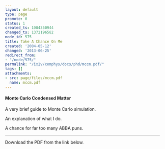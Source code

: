 ```yaml
---
layout: default
type: page
promote: 0
status: 1
created_ts: 1084350944
changed_ts: 1372196582
node_id: 575
title: Take A Chance On Me
created: '2004-05-12'
changed: '2013-06-25'
redirect_from:
- "/node/575/"
permalink: "/ix2v/comphys/docs/phd/mccm.pdf/"
tags: []
attachments:
- src: page/files/mccm.pdf
  name: mccm.pdf
---
```

#### Monte Carlo Condensed Matter
A very brief guide to Monte Carlo simulation.

An explanation of what I do.

A chance for far too many ABBA puns.

----

Download the PDF from the link below.
